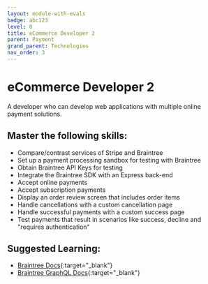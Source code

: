 ```yaml
---
layout: module-with-evals
badge: abc123
level: 0
title: eCommerce Developer 2
parent: Payment
grand_parent: Technologies
nav_order: 3
---
```

# eCommerce Developer 2

A developer who can develop web applications with multiple online payment solutions.

## Master the following skills:

- Compare/contrast services of Stripe and Braintree
- Set up a payment processing sandbox for testing with Braintree
- Obtain Braintree API Keys for testing
- Integrate the Braintree SDK with an Express back-end
- Accept online payments
- Accept subscription payments
- Display an order review screen that includes order items
- Handle cancellations with a custom cancellation page
- Handle successful payments with a custom success page
- Test payments that result in scenarios like success, decline and "requires authentication"

## Suggested Learning:

- [Braintree Docs](https://developers.braintreepayments.com){:target="\_blank"}
- [Braintree GraphQL Docs](https://graphql.braintreepayments.com){:target="\_blank"}

